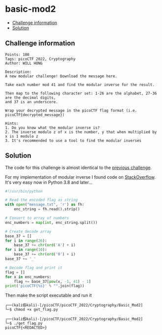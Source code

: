 # basic-mod2

- [Challenge information](basic-mod2.md#challenge-information)
- [Solution](basic-mod2.md#solution)

## Challenge information
```
Points: 100
Tags: picoCTF 2022, Cryptography
Author: WILL HONG

Description:
A new modular challenge! Download the message here.

Take each number mod 41 and find the modular inverse for the result. 

Then map to the following character set: 1-26 are the alphabet, 27-36 are the decimal digits, 
and 37 is an underscore.

Wrap your decrypted message in the picoCTF flag format (i.e. picoCTF{decrypted_message})

Hints:
1. Do you know what the modular inverse is?
2. The inverse modulo z of x is the number, y that when multiplied by x is 1 modulo z
3. It's recommended to use a tool to find the modular inverses
```

## Solution

The code for this challenge is almost identical to the [previous challenge](basic-mod1.md).

For my implementation of modular inverse I found code on [StackOverflow](https://stackoverflow.com/questions/4798654/modular-multiplicative-inverse-function-in-python). It's very easy now in Python 3.8 and later...

```python
#!/usr/bin/python

# Read the encoded flag as string
with open("message.txt", 'r') as fh:
    enc_string = fh.read().strip()

# Convert to array of numbers
enc_numbers = map(int, enc_string.split())

# Create decode array
base_37 = []
for i in range(26):
    base_37 += chr(ord('A') + i)
for i in range(10):
    base_37 += chr(ord('0') + i)
base_37 += '_'

# Decode flag and print it
flag = []
for x in enc_numbers:
    flag += base_37[pow(x, -1, 41) - 1]
print('picoCTF{%s}' % "".join(flag))
```

Then make the script executable and run it
```
┌──(kali㉿kali)-[/picoCTF/picoCTF_2022/Cryptography/Basic_Mod2]
└─$ chmod +x get_flag.py  

┌──(kali㉿kali)-[/picoCTF/picoCTF_2022/Cryptography/Basic_Mod2]
└─$ ./get_flag.py
picoCTF{<REDACTED>}
```
